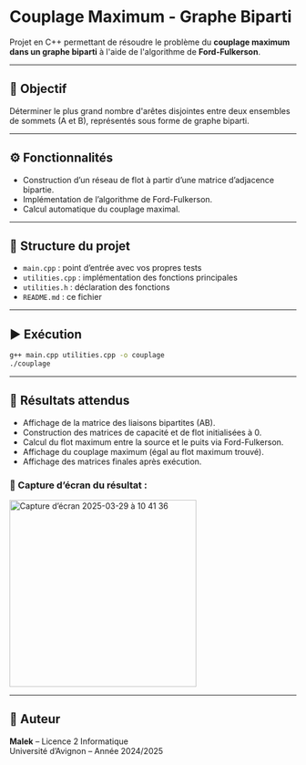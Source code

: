 
# Couplage Maximum - Graphe Biparti

Projet en C++ permettant de résoudre le problème du **couplage maximum dans un graphe biparti** à l'aide de l'algorithme de **Ford-Fulkerson**.

---

## 📌 Objectif

Déterminer le plus grand nombre d'arêtes disjointes entre deux ensembles de sommets (A et B), représentés sous forme de graphe biparti.

---

## ⚙️ Fonctionnalités

- Construction d’un réseau de flot à partir d’une matrice d’adjacence bipartie.
- Implémentation de l’algorithme de Ford-Fulkerson.
- Calcul automatique du couplage maximal.

---

## 📁 Structure du projet

- `main.cpp` : point d’entrée avec vos propres tests
- `utilities.cpp` : implémentation des fonctions principales
- `utilities.h` : déclaration des fonctions
- `README.md` : ce fichier

---

## ▶️ Exécution

```bash
g++ main.cpp utilities.cpp -o couplage
./couplage
```

---

## 🔎 Résultats attendus

- Affichage de la matrice des liaisons bipartites (AB).
- Construction des matrices de capacité et de flot initialisées à 0.
- Calcul du flot maximum entre la source et le puits via Ford-Fulkerson.
- Affichage du couplage maximum (égal au flot maximum trouvé).
- Affichage des matrices finales après exécution.

### 📸 Capture d’écran du résultat :

<img width="328" alt="Capture d’écran 2025-03-29 à 10 41 36" src="https://github.com/user-attachments/assets/05000e0e-413a-479b-a754-30d073176498" />


---

## 👤 Auteur

**Malek** – Licence 2 Informatique  
Université d’Avignon – Année 2024/2025

